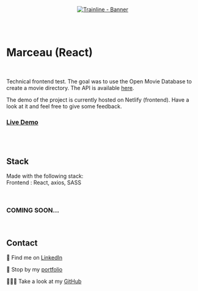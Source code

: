 <p align="center">
<a href="https://marceau-jolisdegats.netlify.app/ ">
  <img src="https://res.cloudinary.com/dqp905mfv/image/upload/v1603452120/portfolio/ReadMe/marceau_cdlfrb.jpg" alt ="Trainline - Banner"  />
  </a>
</p>
<br/>
<br/>
<h1>Marceau (React)</h1>
<br/>
<p> Technical frontend test. The goal was to use the Open Movie Database to create a movie directory. The API is available <a href="http://www.omdbapi.com/">here</a>.</p><p>
The demo of the project is currently hosted on Netlify (frontend). Have a look at it and feel free to give some feedback. </p>

<h3>
<a href="https://marceau-jolisdegats.netlify.app/">Live Demo</a>
</h3>
  <br/>
    <br/>
<h2>Stack</h2>

<p>Made with the following stack:<br/>
Frontend : React, axios, SASS</p>
 <br/>

</p><h3>COMING SOON...</h3>

<br/>
<h2>Contact</h2>
<p>💼 Find me on <a href="https://www.linkedin.com/in/julieszwarc/">LinkedIn</a></p>

<p>🦄 Stop by my <a href="https://julieszwarc.com">portfolio</a></p>

<p>👩🏼‍💻 Take a look at my <a href="https://github.com/jolisdegats">GitHub</a></p>
<br/>
<br/>
